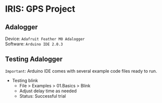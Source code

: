 # IRIS: GPS Project

## Adalogger

Device: `Adafruit Feather M0 Adalogger `\
Software: `Arduino IDE 2.0.3`

## Testing Adalogger

`Important`: Arduino IDE comes with several example code files ready to run.

- Testing blink
  - File > Examples > 01.Basics > Blink
  - Adjust delay time as needed
  - Status: Successful trial
